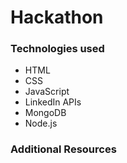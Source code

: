 # Hackathon

### Technologies used
* HTML
* CSS
* JavaScript
* LinkedIn APIs
* MongoDB
* Node.js


### Additional Resources